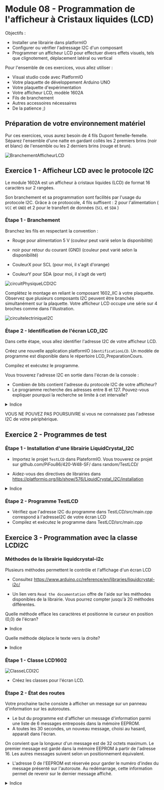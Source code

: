 # Module 08 - Programmation de l'afficheur à Cristaux liquides (LCD)

Objectifs :

- Installer une librairie dans platformIO
- Configurer ou vérifier l'adressage I2C d'un composant
- Programmer un afficheur LCD pour effectuer divers effets visuels, tels que clignotement, déplacement latéral ou vertical

Pour l'ensemble de ces exercices, vous allez utiliser :

- Visual studio code avec PlatformIO
- Votre plaquette de développement Arduino UNO
- Votre plaquette d'expérimentation
- Votre afficheur LCD, modèle 1602A
- Fils de branchement
- Autres accessoires nécessaires
- De la patience ;)

## Préparation de votre environnement matériel

Pur ces exercices, vous aurez besoin de 4 fils Dupont femelle-femelle. Séparez l'ensemble d'une natte en gardant collés les 2 premiers brins (noir et blanc) de l'ensemble ou les 2 derniers brins (rouge et brun).

![BranchementAfficheurLCD](img/branchementLCDI2C.png)

## Exercice 1 -  Afficheur LCD avec le protocole I2C

Le module 1602A est un afficheur à cristaux liquides (LCD) de format 16 caractèrs sur 2 rangées.

Son branchement et sa programmation sont facilités par l'usage du protocole I2C. Grâce à ce protoocole, 4 fils suffisent : 2 pour l'alimentation ( ```VCC``` et  ```GND```) et 2 pour le transfert de données (```SCL``` et ```SDA``` )

### Étape 1 - Branchement

Branchez les fils en respectant la convention :

- Rouge pour alimentation 5 V (couleur peut varié selon la disponibilité)

- noir pour retour du courant (GND) (couleur peut varié selon la disponibilité)

- CouleurX pour SCL (pour moi, il s'agit d'orange)

- CouleurY pour SDA (pour moi, il s'agit de vert)

![circuitPhysiqueLCDI2C](img/circuitPhysiqueLCDI2C.png)

Complétez le montage en reliant le composant 1602_IIC à votre plaquette. Observez que plusieurs composants I2C peuvent être branchés simultanément sur la plaquette. Votre afficheur LCD occupe une série sur 4 broches comme dans l'illustration.

![circuitelectriniqueI2C](img/SchemaLCDI2C.png)

### Étape 2 - Identification de l'écran LCD_I2C

Dans cette étape, vous allez identifier l'adresse I2C de votre afficheur LCD.

Créez une nouvelle application platformIO ```IdentificationLCD```. Un modèle de programme est disponible dans le répertoire LCD_PreparationCours.

Compilez et exécutez le programme.

Vous trouverez l'adresse I2C en sortie dans l'écran de la console :

- Combien de bits contient l'adresse du protocole I2C de votre afficheur?
- Le programme recherche des adresses entre 8 et 127. Pouvez-vous expliquer pourquoi la recherche se limite à cet intervalle?

<details>
    <summary>Indice</summary>

Le protocole I2C a une plage d'adresse sur 7 bits. La limite supérieure est donc 127. Les 3 premiers bits sont réservés pour des commandes spécifiques du protocole. Elles ne peuvent donc pas servir pour identifier un périphérique.

</details>

VOUS NE POUVEZ PAS POURSUIVRE si vous ne connaissez pas l'adresse I2C de votre périphérique.

## Exercice 2 -  Programmes de test

### Étape 1 - Installation d'une librairie LiquidCrystal_I2C

- Importez le projet ```TestLCD``` dans PlateformIO.  Vous trouverez ce projet sur github.com/PiFou86/420-W48-SF/ dans random/TestLCD/

- Aidez-vous des directives de librairies dans https://platformio.org/lib/show/576/LiquidCrystal_I2C/installation

<details>
    <summary>Indice</summary>

L'onglet Installation donne la liste des dépendances à ajouter dans le fichier de configuration platformIO.ini de l'application.

L'onglet Headers donne l'entête ```#include``` de la librairie à ajouter dans le programme "main.cpp"

</details>

### Étape 2 - Programme TestLCD

- Vérifiez que l'adresse I2C du programme dans TestLCD/src/main.cpp correspond à l'adresseI2C de votre écran LCD
- Compilez et exécutez le programme dans TestLCD/src/main.cpp

## Exercice 3 - Programmation avec la classe LCDI2C 

### Méthodes de la librairie liquidcrystal-i2c

Plusieurs méthodes permettent le contrôle et l'affichage d'un écran LCD

- Consultez https://www.arduino.cc/reference/en/libraries/liquidcrystal-i2c/

- Un lien vers ```Read the documentation``` offre de  l'aide sur les méthodes disponibles de la librairie. Vous pourrez compter jusqu'à 20 méthodes différentes.

Quelle méthode efface les caractères et positionne le curseur en position (0,0) de l'écran?
 
<details>
    <summary>Indice</summary>

 objet.clear();
 
</details>

 Quelle méthode déplace le texte vers la droite?

<details>
    <summary>Indice</summary>

 objet.scrollDisplayRight();

</details>

### Étape 1 - Classe LCD1602

![ClasseLCDI2C](img/ClasseVirtuelleLCD.jpg)

- Créez les classes pour l'écran LCD.

### Étape 2 -  État des routes

Votre prochaine tache consiste à afficher un message sur un panneau d'information sur les autoroutes.

- Le but du programme est d'afficher un message d'information parmi une liste de 6 messages entreposés dans la mémoire EEPROM.
- A toutes les 30 secondes, un nouveau message, choisi au hasard, apparaît dans l'écran.

On convient que la longueur d'un message est de 32 octets maximum. Le premier message est gardé dans la mémoire EEPROM à partir de l'adresse 16. Les autres messages suivent selon un positionnement équivalent.

- L'adresse 0 de l'EEPROM est réservée pour garder le numéro d'index du message présenté sur l'autoroute. Au redémarrage, cette information permet de revenir sur le dernier message affiché.

<details>
    <summary>Indice</summary>

Consultez le site d'Arduino pour tirer un nombre au hasard

</details>
